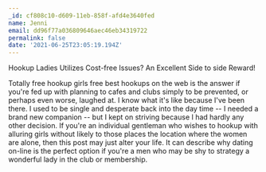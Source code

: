```yaml
---
_id: cf808c10-d609-11eb-858f-afd4e3640fed
name: Jenni
email: dd96f77a036809646aec46eb34319722
permalink: false
date: '2021-06-25T23:05:19.194Z'
---
```

Hookup Ladies Utilizes Cost-free Issues? An Excellent Side to side Reward!



Totally free hookup girls free best hookups on the web is the answer if you're 
fed up with planning to cafes and clubs simply to be prevented, 
or perhaps even worse, laughed at. I know what it's like because I've 
been there. I used to be single and desperate back into the day time -- I needed 
a brand new companion -- but I kept on striving because I had hardly any other decision. If you're an individual 
gentleman who wishes to hookup with alluring girls 
without likely to those places the location where the women are alone, then this post may just alter your life.
It can describe why dating on-line is the perfect option if you're a men who may be shy to strategy a wonderful lady in the club or membership.
